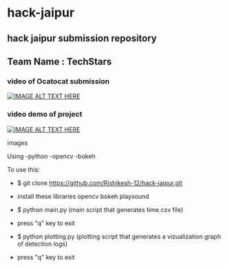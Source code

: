 # hack-jaipur
hack jaipur submission repository
----
## Team Name : TechStars

### video of Ocatocat submission

[![IMAGE ALT TEXT HERE](https://img.youtube.com/vi/TDy1zCTIUDQ/0.jpg)](https://www.youtube.com/watch?v=TDy1zCTIUDQ)

### video demo of project

[![IMAGE ALT TEXT HERE](http://img.youtube.com/vi/-twIfnvzwsc/0.jpg)](http://www.youtube.com/watch?v=-twIfnvzwsc)

images

Using 
-python 
-opencv
-bokeh


To use this:

* $ git clone https://github.com/Rishikesh-12/hack-jaipur.git

* install these libraries
    opencv
    bokeh
    playsound

* $ python main.py (main script that generates time.csv file)

* press "q" key to exit

* $ python plotting.py (plotting script that generates a vizualization graph of detection logs)

* press "q" key to exit

